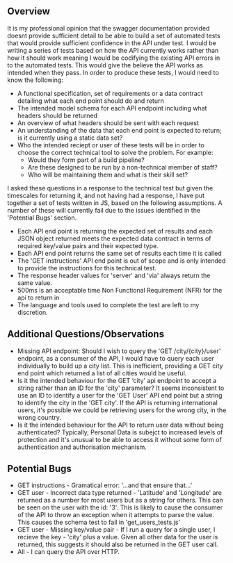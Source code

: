 ## Overview

It is my professional opinion that the swagger documentation provided doesnt provide sufficient detail to be able to build a set of automated tests that would provide sufficient confidence in the API under test. I would be writing a series of tests based on how the API currently works rather than how it should work meaning I would be codifying the existing API errors in to the automated tests. This would give the believe the API works as intended when they pass. In order to produce these tests, I would need to know the following:

 - A functional specification, set of requirements or a data contract detailing what each end point should do and return
 - The intended model schema for each API endpoint including what headers should be returned
 - An overview of what headers should be sent with each request
 - An understanding of the data that each end point is expected to return; is it currently using a static data set?
 - Who the intended reciept or user of these tests will be in order to choose the correct technical tool to solve the problem. For example:
    - Would they form part of a build pipeline?
    - Are these designed to be run by a non-technical member of staff?
    - Who will be maintaining them and what is their skill set?

I asked these questions in a response to the technical test but given the timescales for returning it, and not having had a response, I have put together a set of tests written in JS, based on the following assumptions. A number of these will currently fail due to the issues identified in the 'Potential Bugs' section.

- Each API end point is returning the expected set of results and each JSON object returned meets the expected data contract in terms of required key/value pairs and their expected type.
- Each API end point returns the same set of results each time it is called
- The 'GET instructions' API end point is out of scope and is only intended to provide the instructions for this technical test. 
- The response header values for 'server' and 'via' always return the same value.
- 500ms is an acceptable time Non Functional Requirement (NFR) for the api to return in
- The language and tools used to complete the test are left to my discretion.

## Additional Questions/Observations


- Missing API endpoint: Should I wish to query the 'GET /city/{city}/user' endpoint, as a consumer of the API, I would have to query each user individually to build up a city list. This is inefficient, providing a GET city end point which returned a list of all cities would be useful. 
- Is it the intended behaviour for the GET ‘city’ api endpoint to accept a string rather than an ID for the 'city' parameter? It seems inconsistent to use an ID to identify a user for the 'GET User' API end point but a string to identify the city in the 'GET city'. If the API is returning international users, it's possible we could be retrieving users for the wrong city, in the wrong country.
- Is it the intended behaviour for the API to return user data without being authenticated? Typically, Personal Data is subejct to increased levels of protection and it's unusual to be able to access it without some form of authentication and authorisation mechanism. 



## Potential Bugs

- GET instructions - Gramatical error: '...and that ensure that...'
- GET user - Incorrect data type returned - 'Latitude' and 'Longitude' are returned as a number for most users but as a string for others. This can be seen on the user with the id: '3'. This is likely to cause the consumer of the API to throw an exception when it attempts to parse the value. This causes the schema test to fail in  'get_users_tests.js'
- GET user - Missing key/value pair - If I run a query for a single user, I recieve the key - 'city' plus a value. Given all other data for the user is returned, this suggests it should also be returned in the GET user call. 
- All - I can query the API over HTTP. 